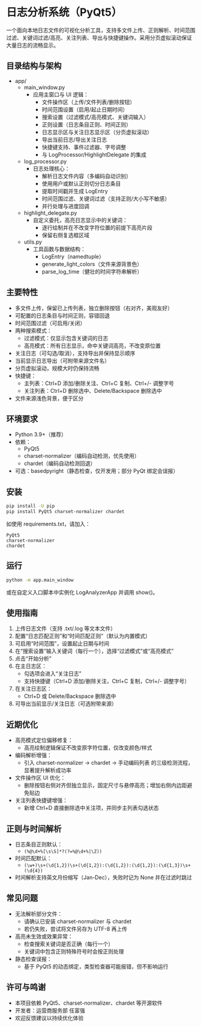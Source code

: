 # 日志分析系统（PyQt5）

一个面向本地日志文件的可视化分析工具，支持多文件上传、正则解析、时间范围过滤、关键词过滤/高亮、关注列表、导出与快捷键操作。采用分页虚拟滚动保证大量日志的流畅显示。

## 目录结构与架构

- app/
  - main_window.py
    - 应用主窗口与 UI 逻辑：
      - 文件操作区（上传/文件列表/删除按钮）
      - 时间范围设置（启用/起止日期时间）
      - 搜索设置（过滤模式/高亮模式、关键词输入）
      - 正则设置（日志条目正则、时间正则）
      - 日志显示区与关注日志显示区（分页虚拟滚动）
      - 导出当前日志/导出关注日志
      - 快捷键支持、事件过滤器、字号调整
      - 与 LogProcessor/HighlightDelegate 的集成
  - log_processor.py
    - 日志处理核心：
      - 解析日志文件内容（多编码自动识别）
      - 使用用户或默认正则切分日志条目
      - 提取时间戳并生成 LogEntry
      - 时间范围过滤、关键词过滤（支持正则/大小写不敏感）
      - 并行处理与进度回调
  - highlight_delegate.py
    - 自定义委托，高亮日志显示中的关键词：
      - 逐行绘制并在不改变字符位置的前提下高亮片段
      - 保留右侧复选框区域
  - utils.py
    - 工具函数与数据结构：
      - LogEntry（namedtuple）
      - generate_light_colors（文件来源背景色）
      - parse_log_time（健壮的时间字符串解析）

## 主要特性

- 多文件上传，保留已上传列表，独立删除按钮（右对齐，美观友好）
- 可配置的日志条目与时间正则，容错回退
- 时间范围过滤（可启用/关闭）
- 两种搜索模式：
  - 过滤模式：仅显示包含关键词的日志
  - 高亮模式：所有日志显示，命中关键词高亮，不改变原位置
- 关注日志（可勾选/取消），支持导出并保持显示顺序
- 当前显示日志导出（可附带来源文件名）
- 分页虚拟滚动，规模大时仍保持流畅
- 快捷键：
  - 主列表：Ctrl+D 添加/删除关注、Ctrl+C 复制、Ctrl+/- 调整字号
  - 关注列表：Ctrl+D 删除选中、Delete/Backspace 删除选中
- 文件来源浅色背景，便于区分

## 环境要求

- Python 3.9+（推荐）
- 依赖：
  - PyQt5
  - charset-normalizer（编码自动检测，优先使用）
  - chardet（编码自动检测回退）
- 可选：basedpyright（静态检查，仅开发用；部分 PyQt 绑定会误报）

## 安装

```bash
pip install -U pip
pip install PyQt5 charset-normalizer chardet
```

如使用 requirements.txt，请加入：
```
PyQt5
charset-normalizer
chardet
```

## 运行

```bash
python -m app.main_window
```

或在自定义入口脚本中实例化 LogAnalyzerApp 并调用 show()。

## 使用指南

1. 上传日志文件（支持 .txt/.log 等文本文件）
2. 配置“日志匹配正则”和“时间匹配正则”（默认为内置模式）
3. 可启用“时间范围”，设置起止日期与时间
4. 在“搜索设置”输入关键词（每行一个），选择“过滤模式”或“高亮模式”
5. 点击“开始分析”
6. 在主日志区：
   - 勾选项会进入“关注日志”
   - 支持快捷键（Ctrl+D 添加/删除关注，Ctrl+C 复制，Ctrl+/- 调整字号）
7. 在关注日志区：
   - Ctrl+D 或 Delete/Backspace 删除选中
8. 可导出当前显示/关注日志（可选附带来源）

## 近期优化

- 高亮模式定位偏移修复：
  - 高亮绘制逻辑保证不改变原字符位置，仅改变颜色/样式
- 编码解析增强：
  - 引入 charset-normalizer → chardet → 手动编码列表 的三级检测流程，显著提升解析成功率
- 文件操作区 UI 优化：
  - 删除按钮右侧对齐但独立显示，固定尺寸与悬停高亮；增加右侧内边距避免贴边
- 关注列表快捷键增强：
  - 新增 Ctrl+D 直接删除选中关注项，并同步主列表勾选状态

## 正则与时间解析

- 日志条目正则默认：
  - `(%@\d+%[\s\S]*?(?=%@\d+%|\Z))`
- 时间匹配默认：
  - `(\w+)\s+(\d{1,2})\s+(\d{1,2}):(\d{1,2}):(\d{1,2}):(\d{1,3})\s+(\d{4})`
- 时间解析支持英文月份缩写（Jan-Dec），失败时记为 None 并在过滤时跳过

## 常见问题

- 无法解析部分文件：
  - 请确认已安装 charset-normalizer 与 chardet
  - 若仍失败，尝试将文件另存为 UTF-8 再上传
- 高亮未生效或效果异常：
  - 检查搜索关键词是否正确（每行一个）
  - 关键词中包含正则特殊符号时会按正则处理
- 静态检查误报：
  - 基于 PyQt5 的动态绑定，类型检查器可能报错，但不影响运行

## 许可与鸣谢

- 本项目依赖 PyQt5、charset-normalizer、chardet 等开源软件
- 开发者：运营商服务部 任富强
- 欢迎反馈建议以持续优化体验